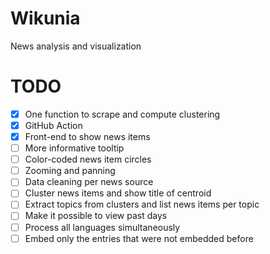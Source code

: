 # Wikunia

News analysis and visualization

# TODO

- [x] One function to scrape and compute clustering
- [x] GitHub Action
- [x] Front-end to show news items
- [ ] More informative tooltip
- [ ] Color-coded news item circles
- [ ] Zooming and panning
- [ ] Data cleaning per news source
- [ ] Cluster news items and show title of centroid
- [ ] Extract topics from clusters and list news items per topic
- [ ] Make it possible to view past days
- [ ] Process all languages simultaneously
- [ ] Embed only the entries that were not embedded before